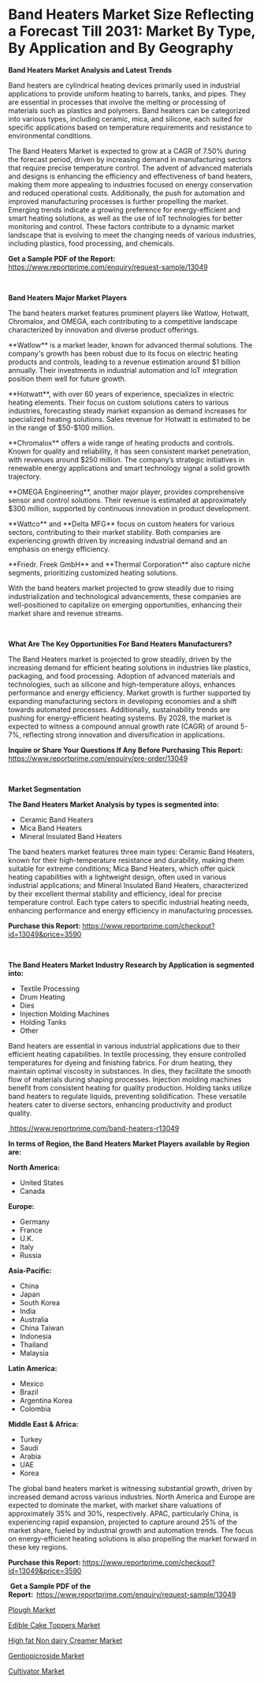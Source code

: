 <p><h1>Band Heaters Market Size Reflecting a Forecast Till 2031: Market By Type, By Application and By Geography</h1></p><p><strong>Band Heaters Market Analysis and Latest Trends</strong></p>
<p><p>Band heaters are cylindrical heating devices primarily used in industrial applications to provide uniform heating to barrels, tanks, and pipes. They are essential in processes that involve the melting or processing of materials such as plastics and polymers. Band heaters can be categorized into various types, including ceramic, mica, and silicone, each suited for specific applications based on temperature requirements and resistance to environmental conditions.</p><p>The Band Heaters Market is expected to grow at a CAGR of 7.50% during the forecast period, driven by increasing demand in manufacturing sectors that require precise temperature control. The advent of advanced materials and designs is enhancing the efficiency and effectiveness of band heaters, making them more appealing to industries focused on energy conservation and reduced operational costs. Additionally, the push for automation and improved manufacturing processes is further propelling the market. Emerging trends indicate a growing preference for energy-efficient and smart heating solutions, as well as the use of IoT technologies for better monitoring and control. These factors contribute to a dynamic market landscape that is evolving to meet the changing needs of various industries, including plastics, food processing, and chemicals.</p></p>
<p><strong>Get a Sample PDF of the Report:&nbsp;</strong> <a href="https://www.reportprime.com/enquiry/request-sample/13049?utm_campaign=75&utm_medium=2&utm_source=Github&utm_content=ia&utm_term=10102024&utm_id=band-heaters">https://www.reportprime.com/enquiry/request-sample/13049</a></p>
<p>&nbsp;</p>
<p><strong>Band Heaters Major Market Players</strong></p>
<p><p>The band heaters market features prominent players like Watlow, Hotwatt, Chromalox, and OMEGA, each contributing to a competitive landscape characterized by innovation and diverse product offerings. </p><p>**Watlow** is a market leader, known for advanced thermal solutions. The company's growth has been robust due to its focus on electric heating products and controls, leading to a revenue estimation around $1 billion annually. Their investments in industrial automation and IoT integration position them well for future growth.</p><p>**Hotwatt**, with over 60 years of experience, specializes in electric heating elements. Their focus on custom solutions caters to various industries, forecasting steady market expansion as demand increases for specialized heating solutions. Sales revenue for Hotwatt is estimated to be in the range of $50-$100 million.</p><p>**Chromalox** offers a wide range of heating products and controls. Known for quality and reliability, it has seen consistent market penetration, with revenues around $250 million. The company’s strategic initiatives in renewable energy applications and smart technology signal a solid growth trajectory.</p><p>**OMEGA Engineering**, another major player, provides comprehensive sensor and control solutions. Their revenue is estimated at approximately $300 million, supported by continuous innovation in product development.</p><p>**Wattco** and **Delta MFG** focus on custom heaters for various sectors, contributing to their market stability. Both companies are experiencing growth driven by increasing industrial demand and an emphasis on energy efficiency.</p><p>**Friedr. Freek GmbH** and **Thermal Corporation** also capture niche segments, prioritizing customized heating solutions.</p><p>With the band heaters market projected to grow steadily due to rising industrialization and technological advancements, these companies are well-positioned to capitalize on emerging opportunities, enhancing their market share and revenue streams.</p></p>
<p>&nbsp;</p>
<p><strong>What Are The Key Opportunities For Band Heaters Manufacturers?</strong></p>
<p><p>The Band Heaters market is projected to grow steadily, driven by the increasing demand for efficient heating solutions in industries like plastics, packaging, and food processing. Adoption of advanced materials and technologies, such as silicone and high-temperature alloys, enhances performance and energy efficiency. Market growth is further supported by expanding manufacturing sectors in developing economies and a shift towards automated processes. Additionally, sustainability trends are pushing for energy-efficient heating systems. By 2028, the market is expected to witness a compound annual growth rate (CAGR) of around 5-7%, reflecting strong innovation and diversification in applications.</p></p>
<p><strong>Inquire or Share Your Questions If Any Before Purchasing This Report:</strong> <a href="https://www.reportprime.com/enquiry/pre-order/13049?utm_campaign=75&utm_medium=2&utm_source=Github&utm_content=ia&utm_term=10102024&utm_id=band-heaters">https://www.reportprime.com/enquiry/pre-order/13049</a></p>
<p>&nbsp;</p>
<p><strong>Market Segmentation</strong></p>
<p><strong>The Band Heaters Market Analysis by types is segmented into:</strong></p>
<p><ul><li>Ceramic Band Heaters</li><li>Mica Band Heaters</li><li>Mineral Insulated Band Heaters</li></ul></p>
<p><p>The band heaters market features three main types: Ceramic Band Heaters, known for their high-temperature resistance and durability, making them suitable for extreme conditions; Mica Band Heaters, which offer quick heating capabilities with a lightweight design, often used in various industrial applications; and Mineral Insulated Band Heaters, characterized by their excellent thermal stability and efficiency, ideal for precise temperature control. Each type caters to specific industrial heating needs, enhancing performance and energy efficiency in manufacturing processes.</p></p>
<p><strong>Purchase this Report:&nbsp;</strong><a href="https://www.reportprime.com/checkout?id=13049&price=3590&utm_campaign=75&utm_medium=2&utm_source=Github&utm_content=ia&utm_term=10102024&utm_id=band-heaters">https://www.reportprime.com/checkout?id=13049&price=3590</a></p>
<p>&nbsp;</p>
<p><strong>The Band Heaters Market Industry Research by Application is segmented into:</strong></p>
<p><ul><li>Textile Processing</li><li>Drum Heating</li><li>Dies</li><li>Injection Molding Machines</li><li>Holding Tanks</li><li>Other</li></ul></p>
<p><p>Band heaters are essential in various industrial applications due to their efficient heating capabilities. In textile processing, they ensure controlled temperatures for dyeing and finishing fabrics. For drum heating, they maintain optimal viscosity in substances. In dies, they facilitate the smooth flow of materials during shaping processes. Injection molding machines benefit from consistent heating for quality production. Holding tanks utilize band heaters to regulate liquids, preventing solidification. These versatile heaters cater to diverse sectors, enhancing productivity and product quality.</p></p>
<p><a href="https://www.reportprime.com/band-heaters-r13049?utm_campaign=75&utm_medium=2&utm_source=Github&utm_content=ia&utm_term=10102024&utm_id=band-heaters">&nbsp;https://www.reportprime.com/band-heaters-r13049</a></p>
<p><strong>In terms of Region, the Band Heaters Market Players available by Region are:</strong></p>
<p>
    <p> <strong> North America: </strong>
        <ul>
            <li>United States</li>
            <li>Canada</li>
        </ul>
        </p> 
    <p> <strong> Europe: </strong>
        <ul>
            <li>Germany</li>
            <li>France</li>
            <li>U.K.</li>
            <li>Italy</li>
            <li>Russia</li>
        </ul>
        </p> 
    <p> <strong> Asia-Pacific: </strong>
        <ul>
            <li>China</li>
            <li>Japan</li>
            <li>South Korea</li>
            <li>India</li>
            <li>Australia</li>
            <li>China Taiwan</li>
            <li>Indonesia</li>
            <li>Thailand</li>
            <li>Malaysia</li>
        </ul>
        </p> 
    <p> <strong> Latin America: </strong>
        <ul>
            <li>Mexico</li>
            <li>Brazil</li>
            <li>Argentina Korea</li>
            <li>Colombia</li>
        </ul>
        </p> 
    <p> <strong> Middle East & Africa: </strong>
        <ul>
            <li>Turkey</li>
            <li>Saudi</li>
            <li>Arabia</li>
            <li>UAE</li>
            <li>Korea</li>
        </ul>
    </p>
    </p>
<p><p>The global band heaters market is witnessing substantial growth, driven by increased demand across various industries. North America and Europe are expected to dominate the market, with market share valuations of approximately 35% and 30%, respectively. APAC, particularly China, is experiencing rapid expansion, projected to capture around 25% of the market share, fueled by industrial growth and automation trends. The focus on energy-efficient heating solutions is also propelling the market forward in these key regions.</p></p>
<p><strong>Purchase this Report: </strong><a href="https://www.reportprime.com/checkout?id=13049&price=3590&utm_campaign=75&utm_medium=2&utm_source=Github&utm_content=ia&utm_term=10102024&utm_id=band-heaters">https://www.reportprime.com/checkout?id=13049&price=3590</a></p>
<p>&nbsp;<strong>Get a Sample PDF of the Report:&nbsp;&nbsp;</strong><a href="https://www.reportprime.com/enquiry/request-sample/13049?utm_campaign=75&utm_medium=2&utm_source=Github&utm_content=ia&utm_term=10102024&utm_id=band-heaters">https://www.reportprime.com/enquiry/request-sample/13049</a></p>
<p><strong></strong></p>
<p><p><a href="https://github.com/MonroeBullock54/Market-Research-Report-List-1/blob/main/plough-market.md?utm_campaign=75&utm_medium=2&utm_source=Github&utm_content=ia&utm_term=10102024&utm_id=band-heaters">Plough Market</a></p><p><a href="https://issuu.com/reportprime-2/docs/edible-cake-toppers-market-size-203_cf7479cfd1fb5a?utm_campaign=75&utm_medium=2&utm_source=Github&utm_content=ia&utm_term=10102024&utm_id=band-heaters">Edible Cake Toppers Market</a></p><p><a href="https://issuu.com/reportprime-2/docs/high-fat-non-dairy-creamer-market-s_74a583a3f87f9b?utm_campaign=75&utm_medium=2&utm_source=Github&utm_content=ia&utm_term=10102024&utm_id=band-heaters">High fat Non dairy Creamer Market</a></p><p><a href="https://www.linkedin.com/pulse/gentiopicroside-market-report-product-type-pharmaceutical-dvkae?utm_campaign=75&utm_medium=2&utm_source=Github&utm_content=ia&utm_term=10102024&utm_id=band-heaters">Gentiopicroside Market</a></p><p><a href="https://github.com/cristy9x9bur/Market-Research-Report-List-1/blob/main/cultivator-market.md?utm_campaign=75&utm_medium=2&utm_source=Github&utm_content=ia&utm_term=10102024&utm_id=band-heaters">Cultivator Market</a></p></p>